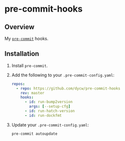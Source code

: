 # pre-commit-hooks

## Overview

My [`pre-commit`](https://pre-commit.com/) hooks.

## Installation

1. Install `pre-commit`.

1. Add the following to your `.pre-commit-config.yaml`:

   ```yaml
   repos:
     - repo: https://github.com/dycw/pre-commit-hooks
       rev: master
       hooks:
         - id: run-bump2version
           args: [--setup-cfg]
         - id: run-hatch-version
         - id: run-dockfmt
   ```

1. Update your `.pre-commit-config.yaml`:

   ```bash
   pre-commit autoupdate
   ```
